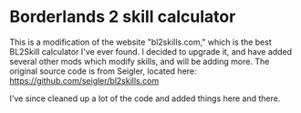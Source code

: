 # Borderlands 2 skill calculator

This is a modification of the website "bl2skills.com," which is the best BL2Skill calculator I've ever found. 
I decided to upgrade it, and have added several other mods which modify skills, and will be adding more. 
The original source code is from Seigler, located here: https://github.com/seigler/bl2skills.com

I've since cleaned up a lot of the code and added things here and there. 
